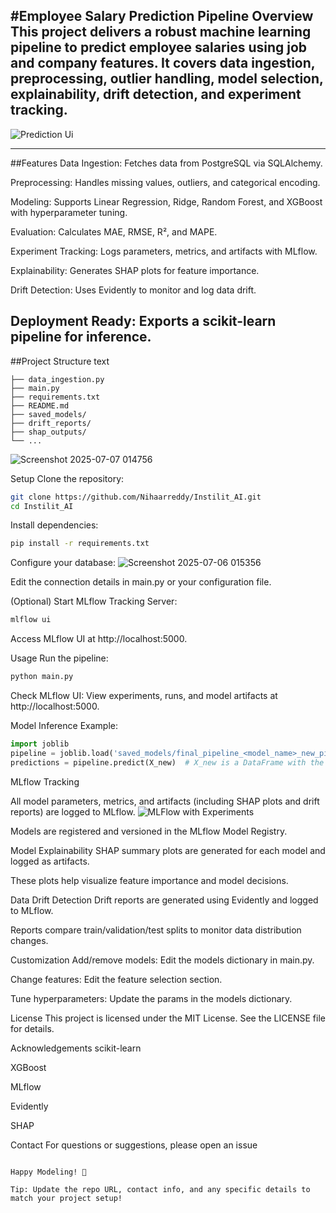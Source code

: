 #Employee Salary Prediction Pipeline
Overview
This project delivers a robust machine learning pipeline to predict employee salaries using job and company features.
It covers data ingestion, preprocessing, outlier handling, model selection, explainability, drift detection, and experiment tracking.
---
![Prediction Ui](https://github.com/user-attachments/assets/0cf5e97d-65a9-4d3e-a42d-7a4bead14f2d)

---
##Features
Data Ingestion: Fetches data from PostgreSQL via SQLAlchemy.

Preprocessing: Handles missing values, outliers, and categorical encoding.

Modeling: Supports Linear Regression, Ridge, Random Forest, and XGBoost with hyperparameter tuning.

Evaluation: Calculates MAE, RMSE, R², and MAPE.

Experiment Tracking: Logs parameters, metrics, and artifacts with MLflow.

Explainability: Generates SHAP plots for feature importance.

Drift Detection: Uses Evidently to monitor and log data drift.

Deployment Ready: Exports a scikit-learn pipeline for inference.
---
##Project Structure
text
```.
├── data_ingestion.py
├── main.py
├── requirements.txt
├── README.md
├── saved_models/
├── drift_reports/
├── shap_outputs/
└── ...
```

![Screenshot 2025-07-07 014756](https://github.com/user-attachments/assets/b389e78f-cb3c-41d3-9a61-0f4ac132e999)

Setup
Clone the repository:

```bash
git clone https://github.com/Nihaarreddy/Instilit_AI.git
cd Instilit_AI
```
Install dependencies:

```bash
pip install -r requirements.txt
```
Configure your database:
![Screenshot 2025-07-06 015356](https://github.com/user-attachments/assets/a030a7f8-b656-4128-8854-0097a17ea3d5)



Edit the connection details in main.py or your configuration file.

(Optional) Start MLflow Tracking Server:

```bash
mlflow ui
```
Access MLflow UI at http://localhost:5000.

Usage
Run the pipeline:

```bash
python main.py
```
Check MLflow UI:
View experiments, runs, and model artifacts at http://localhost:5000.

Model Inference Example:

```python
import joblib
pipeline = joblib.load('saved_models/final_pipeline_<model_name>_new_pipeline.pkl')
predictions = pipeline.predict(X_new)  # X_new is a DataFrame with the same columns as training
```
MLflow Tracking

All model parameters, metrics, and artifacts (including SHAP plots and drift reports) are logged to MLflow.
![MLFlow with Experiments](https://github.com/user-attachments/assets/e0bf2751-1c31-4308-89eb-90f09a3a14dc)


Models are registered and versioned in the MLflow Model Registry.


Model Explainability
SHAP summary plots are generated for each model and logged as artifacts.

These plots help visualize feature importance and model decisions.

Data Drift Detection
Drift reports are generated using Evidently and logged to MLflow.

Reports compare train/validation/test splits to monitor data distribution changes.

Customization
Add/remove models: Edit the models dictionary in main.py.

Change features: Edit the feature selection section.

Tune hyperparameters: Update the params in the models dictionary.




License
This project is licensed under the MIT License. See the LICENSE file for details.

Acknowledgements
scikit-learn

XGBoost

MLflow

Evidently

SHAP

Contact
For questions or suggestions, please open an issue
```

Happy Modeling! 🚀

Tip: Update the repo URL, contact info, and any specific details to match your project setup!


